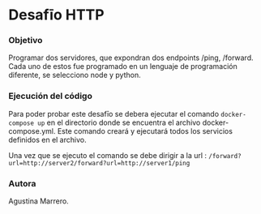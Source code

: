 # Desafīo HTTP 

### Objetivo
Programar dos servidores, que expondran dos endpoints /ping, /forward. 
Cada uno de estos fue programado en un lenguaje de programación diferente, se selecciono node y python. 

### Ejecución del código 
Para poder probar este desafīo se debera ejecutar el comando `docker-compose up` en el directorio donde se encuentra el archivo docker-compose.yml. 
Este comando creará y ejecutará todos los servicios definidos en el archivo.

Una vez que se ejecuto el comando se debe dirigir a la url : `/forward?url=http://server2/forward?url=http://server1/ping`

### Autora 
Agustina Marrero. 

